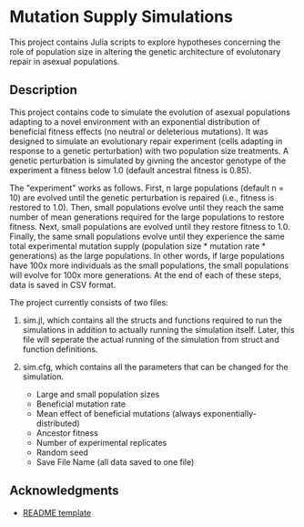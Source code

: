 # Mutation Supply Simulations

This project contains Julia scripts to explore hypotheses concerning the role of population size in altering
the genetic architecture of evolutonary repair in asexual populations.

## Description

This project contains code to simulate the evolution of asexual populations adapting to a 
novel environment with an exponential distribution of beneficial fitness effects (no neutral or deleterious mutations). 
It was designed to simulate an evolutionary repair experiment (cells adapting in response to a genetic perturbation) 
with two population size treatments. A genetic perturbation is simulated by givning the ancestor 
genotype of the experiment a fitness below 1.0 (default ancestral fitness is 0.85). 

The "experiment" works as follows. First, n large populations (default n = 10)
are evolved until the genetic perturbation is repaired (i.e., fitness is restored to 1.0). Then, small
populations evolve until they reach the same number of mean generations required for the large populations
to restore fitness. Next, small populations are evolved until they restore fitness to 1.0. Finally, the same
small populations evolve until they experience the same total experimental mutation supply 
(population size * mutation rate * generations) as the large populations. In other words, if large populations
have 100x more individuals as the small populations, the small populations will evolve for 100x more generations.
At the end of each of these steps, data is saved in CSV format.

The project currently consists of two files:

1. sim.jl, which contains all the structs and functions required to run the simulations in addition to 
actually running the simulation itself. Later, this file will seperate the actual running of the simulation 
from struct and function definitions.

2. sim.cfg, which contains all the parameters that can be changed for the simulation.
    - Large and small population sizes
    - Beneficial mutation rate
    - Mean effect of beneficial mutations (always exponentially-distributed)
    - Ancestor fitness 
    - Number of experimental replicates
    - Random seed
    - Save File Name (all data saved to one file)

## Acknowledgments

* [README template](https://gist.github.com/DomPizzie/7a5ff55ffa9081f2de27c315f5018afc)